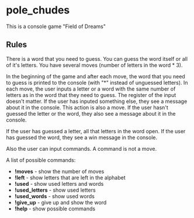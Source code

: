 # pole_chudes
This is a console game "Field of Dreams"

## Rules
There is a word that you need to guess. You can guess the word itself or all of it's letters.
You have several moves (number of letters in the word * 3).

In the beginning of the game and after each move, the word that you need to guess is printed to the console (with "\*" instead of unguessed letters).
In each move, the user inputs a letter or a word with the same number of letters as in the word that they need to guess.
The register of the input doesn't matter. If the user has inputed something else, they see a message about it in the console. This action is also a move.
If the user hasn't guessed the letter or the word, they also see a message about it in the console.

If the user has guessed a letter, all that letters in the word open. If the user has guessed the word, they see a win message in the console.

Also the user can input commands. A command is not a move.

A list of possible commands:
- **!moves** - show the number of moves
- **!left** - show letters that are left in the alphabet
- **!used** - show used letters and words
- **!used_letters** - show used letters
- **!used_words** - show used words
- **!give_up** - give up and show the word
- **!help** - show possible commands
